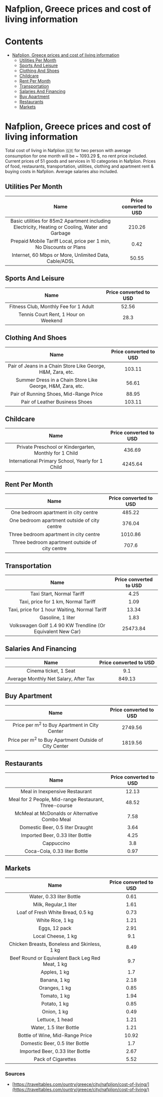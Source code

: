 
Nafplion, Greece prices and cost of living information
======================================================

Contents
========

* [Nafplion, Greece prices and cost of living information](#nafplion-greece-prices-and-cost-of-living-information)
	* [Utilities Per Month](#utilities-per-month)
	* [Sports And Leisure](#sports-and-leisure)
	* [Clothing And Shoes](#clothing-and-shoes)
	* [Childcare](#childcare)
	* [Rent Per Month](#rent-per-month)
	* [Transportation](#transportation)
	* [Salaries And Financing](#salaries-and-financing)
	* [Buy Apartment](#buy-apartment)
	* [Restaurants](#restaurants)
	* [Markets](#markets)

# Nafplion, Greece prices and cost of living information


Total cost of living in Nafplion 🇬🇷 for two person with average consumption for one month will be ~ 1093.29 $, no rent 
price included. Current prices of 51 goods and services in 10 categories  in Nafplion. Prices of food, restaurants, 
transportation, utilities, clothing and apartment rent & buying costs in Nafplion. Average salaries also included.
## Utilities Per Month
  

|Name|Price converted to USD|
| :---: | :---: |
|Basic utilities for 85m2 Apartment including Electricity, Heating or Cooling, Water and Garbage|210.26|
|Prepaid Mobile Tariff Local, price per 1 min, No Discounts or Plans|0.42|
|Internet, 60 Mbps or More, Unlimited Data, Cable/ADSL|50.55|
  

## Sports And Leisure
  

|Name|Price converted to USD|
| :---: | :---: |
|Fitness Club, Monthly Fee for 1 Adult|52.56|
|Tennis Court Rent, 1 Hour on Weekend|28.3|
  

## Clothing And Shoes
  

|Name|Price converted to USD|
| :---: | :---: |
|Pair of Jeans in a Chain Store Like George, H&M, Zara, etc.|103.11|
|Summer Dress in a Chain Store Like George, H&M, Zara, etc.|56.61|
|Pair of Running Shoes, Mid-Range Price|88.95|
|Pair of Leather Business Shoes|103.11|
  

## Childcare
  

|Name|Price converted to USD|
| :---: | :---: |
|Private Preschool or Kindergarten, Monthly for 1 Child|436.69|
|International Primary School, Yearly for 1 Child|4245.64|
  

## Rent Per Month
  

|Name|Price converted to USD|
| :---: | :---: |
|One bedroom apartment in city centre|485.22|
|One bedroom apartment outside of city centre|376.04|
|Three bedroom apartment in city centre|1010.86|
|Three bedroom apartment outside of city centre|707.6|
  

## Transportation
  

|Name|Price converted to USD|
| :---: | :---: |
|Taxi Start, Normal Tariff|4.25|
|Taxi, price for 1 km, Normal Tariff|1.09|
|Taxi, price for 1 hour Waiting, Normal Tariff|13.34|
|Gasoline, 1 liter|1.83|
|Volkswagen Golf 1.4 90 KW Trendline (Or Equivalent New Car)|25473.84|
  

## Salaries And Financing
  

|Name|Price converted to USD|
| :---: | :---: |
|Cinema ticket, 1 Seat|9.1|
|Average Monthly Net Salary, After Tax|849.13|
  

## Buy Apartment
  

|Name|Price converted to USD|
| :---: | :---: |
|Price per m<sup>2</sup> to Buy Apartment in City Center|2749.56|
|Price per m<sup>2</sup> to Buy Apartment Outside of City Center|1819.56|
  

## Restaurants
  

|Name|Price converted to USD|
| :---: | :---: |
|Meal in Inexpensive Restaurant|12.13|
|Meal for 2 People, Mid-range Restaurant, Three-course|48.52|
|McMeal at McDonalds or Alternative Combo Meal|7.58|
|Domestic Beer, 0.5 liter Draught|3.64|
|Imported Beer, 0.33 liter Bottle|4.25|
|Cappuccino|3.8|
|Coca-Cola, 0.33 liter Bottle|0.97|
  

## Markets
  

|Name|Price converted to USD|
| :---: | :---: |
|Water, 0.33 liter Bottle|0.61|
|Milk, Regular,1 liter|1.61|
|Loaf of Fresh White Bread, 0.5 kg|0.73|
|White Rice, 1 kg|1.21|
|Eggs, 12 pack|2.91|
|Local Cheese, 1 kg|9.1|
|Chicken Breasts, Boneless and Skinless, 1 kg|8.49|
|Beef Round or Equivalent Back Leg Red Meat, 1 kg |9.7|
|Apples, 1 kg|1.7|
|Banana, 1 kg|2.18|
|Oranges, 1 kg|0.85|
|Tomato, 1 kg|1.94|
|Potato, 1 kg|0.85|
|Onion, 1 kg|0.49|
|Lettuce, 1 head|1.21|
|Water, 1.5 liter Bottle|1.21|
|Bottle of Wine, Mid-Range Price|10.92|
|Domestic Beer, 0.5 liter Bottle|1.7|
|Imported Beer, 0.33 liter Bottle|2.67|
|Pack of Cigarettes|5.52|
  

### Sources

- [https://traveltables.com/ountry/greece/city/nafplion/cost-of-living/](https://traveltables.com/ountry/greece/city/nafplion/cost-of-living/)
